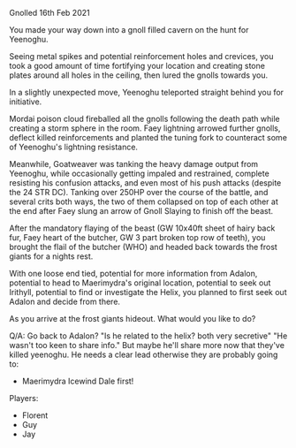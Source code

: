 Gnolled
16th Feb 2021

You made your way down into a gnoll filled cavern on the hunt for Yeenoghu.

Seeing metal spikes and potential reinforcement holes and crevices, you took a good amount of time fortifying your location and creating stone plates around all holes in the ceiling, then lured the gnolls towards you.

In a slightly unexpected move, Yeenoghu teleported straight behind you for initiative.

Mordai poison cloud fireballed all the gnolls following the death path while creating a storm sphere in the room. Faey lightning arrowed further gnolls, deflect killed reinforcements and planted the tuning fork to counteract some of Yeenoghu's lightning resistance.

Meanwhile, Goatweaver was tanking the heavy damage output from Yeenoghu, while occasionally getting impaled and restrained, complete resisting his confusion attacks, and even most of his push attacks (despite the 24 STR DC). Tanking over 250HP over the course of the battle, and several crits both ways, the two of them collapsed on top of each other at the end after Faey slung an arrow of Gnoll Slaying to finish off the beast.

After the mandatory flaying of the beast (GW 10x40ft sheet of hairy back fur, Faey heart of the butcher, GW 3 part broken top row of teeth), you brought the flail of the butcher (WHO) and headed back towards the frost giants for a nights rest.

With one loose end tied, potential for more information from Adalon, potential to head to Maerimydra's original location, potential to seek out Irithyll, potential to find or investigate the Helix, you planned to first seek out Adalon and decide from there.

As you arrive at the frost giants hideout. What would you like to do?

Q/A:
Go back to Adalon? "Is he related to the helix? both very secretive"
"He wasn't too keen to share info."
But maybe he'll share more now that they've killed yeenoghu.
He needs a clear lead otherwise they are probably going to:
- Maerimydra
Icewind Dale first!

Players:
- Florent
- Guy
- Jay
